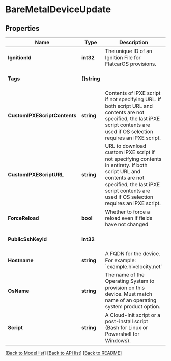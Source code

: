# BareMetalDeviceUpdate

## Properties
Name | Type | Description | Notes
------------ | ------------- | ------------- | -------------
**IgnitionId** | **int32** | The unique ID of an Ignition File for FlatcarOS provisions. | [optional] [default to null]
**Tags** | **[]string** |  | [optional] [default to null]
**CustomIPXEScriptContents** | **string** | Contents of iPXE script if not specifying URL. If both script URL and contents are not specified, the last iPXE script contents are used if OS selection requires an iPXE script. | [optional] [default to null]
**CustomIPXEScriptURL** | **string** | URL to download custom iPXE script if not specifying contents in entirety. If both script URL and contents are not specified, the last iPXE script contents are used if OS selection requires an  iPXE script. | [optional] [default to null]
**ForceReload** | **bool** | Whether to force a reload even if fields have not changed | [optional] [default to null]
**PublicSshKeyId** | **int32** |  | [optional] [default to null]
**Hostname** | **string** | A FQDN for the device. For example: &#x60;example.hivelocity.net&#x60; | [default to null]
**OsName** | **string** | The name of the Operating System to provision on this device. Must match name of an operating system product option. | [default to null]
**Script** | **string** | A Cloud-Init script or a post-install script (Bash for Linux or Powershell for Windows). | [optional] [default to null]

[[Back to Model list]](../README.md#documentation-for-models) [[Back to API list]](../README.md#documentation-for-api-endpoints) [[Back to README]](../README.md)


